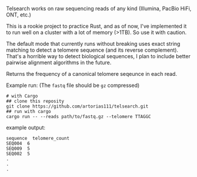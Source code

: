 Telsearch works on raw sequencing reads of any kind (Illumina, PacBio HiFi, ONT, etc.) 

This is a rookie project to practice Rust, and as of now, I've implemented it to run well on a cluster with a lot of memory (>1TB). So use it with caution. 

The default mode that currently runs without breaking uses exact string matching to detect a telomere sequence (and its reverse complement). That's a horrible way to detect biological sequences, I plan to include better pairwise alignment algorithms in the future. 

Returns the frequency of a canonical telomere seqeunce in each read. 

Example run: (The `fastq` file should be `gz` compressed)
```shell
# with Cargo
## clone this reposity
git clone https://github.com/artorias111/telsearch.git
## run with cargo
cargo run -- --reads path/to/fastq.gz --telomere TTAGGC
```

example output:  
```shell
sequence  telomere_count
SEQ004  6
SEQ009  5
SEQ002  5
.
.
.
```
